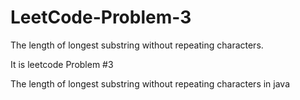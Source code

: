 # LeetCode-Problem-3
The length of longest substring without repeating characters.

It is leetcode Problem #3

The length of longest substring without repeating characters in java

